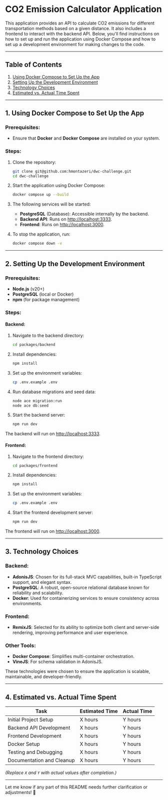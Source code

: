 # CO2 Emission Calculator Application

This application provides an API to calculate CO2 emissions for different transportation methods based on a given distance. It also includes a frontend to interact with the backend API. Below, you'll find instructions on how to set up and run the application using Docker Compose and how to set up a development environment for making changes to the code.

---

## Table of Contents

1. [Using Docker Compose to Set Up the App](#1-using-docker-compose-to-set-up-the-app)
2. [Setting Up the Development Environment](#2-setting-up-the-development-environment)
3. [Technology Choices](#3-technology-choices)
4. [Estimated vs. Actual Time Spent](#4-estimated-vs-actual-time-spent)

---

## 1. Using Docker Compose to Set Up the App

### Prerequisites:
- Ensure that **Docker** and **Docker Compose** are installed on your system.

### Steps:
1. Clone the repository:
   ```bash
   git clone git@github.com:hmontazeri/dwc-challenge.git
   cd dwc-challenge
   ```

2. Start the application using Docker Compose:
   ```bash
   docker compose up --build
   ```

3. The following services will be started:
   - **PostgreSQL** (Database): Accessible internally by the backend.
   - **Backend API**: Runs on [http://localhost:3333](http://localhost:3333).
   - **Frontend**: Runs on [http://localhost:3000](http://localhost:3000).

4. To stop the application, run:
   ```bash
   docker compose down -v
   ```

---

## 2. Setting Up the Development Environment

### Prerequisites:
- **Node.js** (v20+)
- **PostgreSQL** (local or Docker)
- **npm** (for package management)

### Steps:

#### Backend:
1. Navigate to the backend directory:
   ```bash
   cd packages/backend
   ```

2. Install dependencies:
   ```bash
   npm install
   ```

3. Set up the environment variables:
   ```bash
   cp .env.example .env
   ```

4. Run database migrations and seed data:
   ```bash
   node ace migration:run
   node ace db:seed
   ```

5. Start the backend server:
   ```bash
   npm run dev
   ```

The backend will run on [http://localhost:3333](http://localhost:3333).

#### Frontend:
1. Navigate to the frontend directory:
   ```bash
   cd packages/frontend
   ```

2. Install dependencies:
   ```bash
   npm install
   ```

3. Set up the environment variables:
   ```bash
   cp .env.example .env
   ```

4. Start the frontend development server:
   ```bash
   npm run dev
   ```

The frontend will run on [http://localhost:3000](http://localhost:3000).

---

## 3. Technology Choices

### Backend:
- **AdonisJS**: Chosen for its full-stack MVC capabilities, built-in TypeScript support, and elegant syntax.
- **PostgreSQL**: A robust, open-source relational database known for reliability and scalability.
- **Docker**: Used for containerizing services to ensure consistency across environments.

### Frontend:
- **RemixJS**: Selected for its ability to optimize both client and server-side rendering, improving performance and user experience.

### Other Tools:
- **Docker Compose**: Simplifies multi-container orchestration.
- **VineJS**: For schema validation in AdonisJS.

These technologies were chosen to ensure the application is scalable, maintainable, and developer-friendly.

---

## 4. Estimated vs. Actual Time Spent

| Task                              | Estimated Time | Actual Time |
|-----------------------------------|----------------|-------------|
| Initial Project Setup             | X hours        | Y hours     |
| Backend API Development           | X hours        | Y hours     |
| Frontend Development              | X hours        | Y hours     |
| Docker Setup                      | X hours        | Y hours     |
| Testing and Debugging             | X hours        | Y hours     |
| Documentation and Cleanup         | X hours        | Y hours     |

*(Replace `X` and `Y` with actual values after completion.)*

---

Let me know if any part of this README needs further clarification or adjustments! 🚀